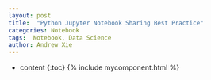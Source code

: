 ```yaml
---
layout: post
title:  "Python Jupyter Notebook Sharing Best Practice"
categories: Notebook
tags:  Notebook, Data Science
author: Andrew Xie
---
```


* content
{:toc}
{% include mycomponent.html %}


